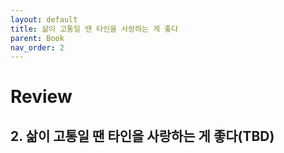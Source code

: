 ```yaml
---
layout: default
title: 삶이 고통일 땐 타인을 사랑하는 게 좋다
parent: Book
nav_order: 2
---
```


# Review

## 2. 삶이 고통일 땐 타인을 사랑하는 게 좋다(TBD)  


